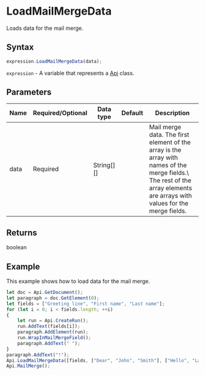 # LoadMailMergeData

Loads data for the mail merge.

## Syntax

```javascript
expression.LoadMailMergeData(data);
```

`expression` - A variable that represents a [Api](../Api.md) class.

## Parameters

| **Name** | **Required/Optional** | **Data type** | **Default** | **Description** |
| ------------- | ------------- | ------------- | ------------- | ------------- |
| data | Required | String[][] |  | Mail merge data. The first element of the array is the array with names of the merge fields.\ The rest of the array elements are arrays with values for the merge fields. |

## Returns

boolean

## Example

This example shows how to load data for the mail merge.

```javascript editor-
let doc = Api.GetDocument();
let paragraph = doc.GetElement(0);
let fields = ["Greeting line", "First name", "Last name"];
for (let i = 0; i < fields.length; ++i) 
{
	let run = Api.CreateRun();
	run.AddText(fields[i]);
	paragraph.AddElement(run);
	run.WrapInMailMergeField();
	paragraph.AddText(" ");
}
paragraph.AddText("!");
Api.LoadMailMergeData([fields, ["Dear", "John", "Smith"], ["Hello", "Lara", "Davis"]]);
Api.MailMerge();

```
